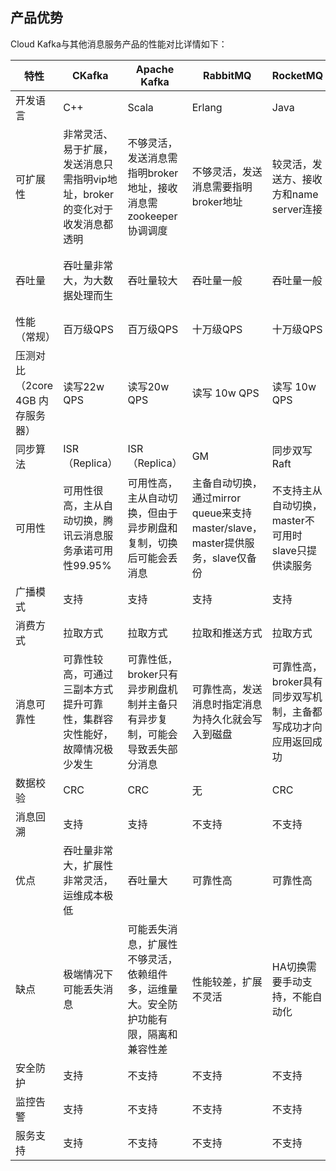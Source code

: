 ## 产品优势

Cloud Kafka与其他消息服务产品的性能对比详情如下：

| 特性 |	CKafka	|Apache Kafka	|RabbitMQ	|RocketMQ	|CMQ|
|--------|--------|--------|--------|--------|--------|
|开发语言	|C++	|Scala|	Erlang|	Java	|
|可扩展性	|非常灵活、易于扩展，发送消息只需指明vip地址，broker的变化对于收发消息都透明|	不够灵活，发送消息需指明broker地址，接收消息需zookeeper协调调度|	不够灵活，发送消息需要指明broker地址|	较灵活，发送方、接收方和name server连接| 灵活、平滑、水平扩展，逻辑上单个 Queue可跨多个集群提供服务|
|吞吐量|	吞吐量非常大，为大数据处理而生|	吞吐量较大	|吞吐量一般|	吞吐量一般|	吞吐量一般，适用于金融等要求强一致性的场景|
|性能（常规）|	百万级QPS	|百万级QPS|	十万级QPS|	十万级QPS|	十万级QPS|
|压测对比（2core 4GB 内存服务器）|	读写22w QPS|	读写20w QPS|	读写 10w QPS|	读写 10w QPS|	读写12w QPS|
|同步算法|	ISR（Replica）|	ISR（Replica）|	GM	|同步双写	Raft|
|可用性	|可用性很高，主从自动切换，腾讯云消息服务承诺可用性99.95%|	可用性高，主从自动切换，但由于异步刷盘和复制，切换后可能会丢消息|	主备自动切换，通过mirror queue来支持master/slave，master提供服务，slave仅备份|	不支持主从自动切换，master不可用时slave只提供读服务|	可用性很高，broker中存在2节点即可提供高可用服务|
|广播模式|	支持|	支持	|支持	|支持	|支持|
|消费方式|	拉取方式|	拉取方式|	拉取和推送方式|	拉取方式|	拉取和推送方式|
|消息可靠性|	可靠性较高，可通过三副本方式提升可靠性，集群容灾性能好，故障情况极少发生|	可靠性低，broker只有异步刷盘机制并主备只有异步复制，可能会导致丢失部分消息	|可靠性高，发送消息时指定消息为持久化就会写入到磁盘	|可靠性高，broker具有同步双写机制，主备都写成功才向应用返回成功	|可靠性极高，保证消息不丢失同步刷盘，数据持久性99.999999%|9%
|数据校验	|CRC|	CRC	|无	|CRC	|checksum|
|消息回溯	|支持	|支持|	不支持|	不支持	|支持|
|优点|	吞吐量非常大，扩展性非常灵活，运维成本极低	|吞吐量大|	可靠性高	|可靠性高|	可靠性非常高，吞吐量较大|
|缺点|极端情况下可能丢失消息	|可能丢失消息，扩展性不够灵活，依赖组件多，运维量大。安全防护功能有限，隔离和兼容性差|	性能较差，扩展不灵活	|HA切换需要手动支持，不能自动化	|为保证强一致性，性能略为降低|
|安全防护|支持|	不支持|不支持|不支持|支持|	
|监控告警|支持|	不支持|不支持|不支持|支持|	
|服务支持|支持|	不支持|不支持|不支持|支持|	
